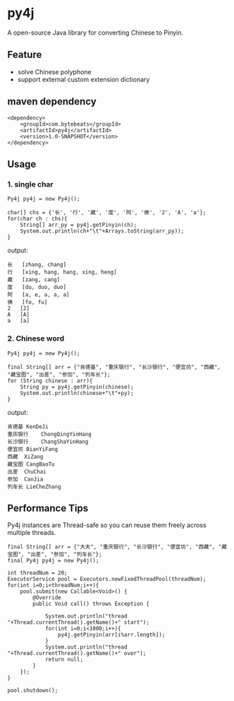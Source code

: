 # py4j
A open-source Java library for converting Chinese to Pinyin.

## Feature
* solve Chinese polyphone
* support external custom extension dictionary

## maven dependency
```
<dependency>
    <groupId>com.bytebeats</groupId>
    <artifactId>py4j</artifactId>
    <version>1.0-SNAPSHOT</version>
</dependency>
```

## Usage
### 1. single char
```
Py4j py4j = new Py4j();

char[] chs = {'长', '行', '藏', '度', '阿', '佛', '2', 'A', 'a'};
for(char ch : chs){
    String[] arr_py = py4j.getPinyin(ch);
    System.out.println(ch+"\t"+Arrays.toString(arr_py));
}
```

output:
```
长	[zhang, chang]
行	[xing, hang, hang, xing, heng]
藏	[zang, cang]
度	[du, duo, duo]
阿	[a, e, a, a, a]
佛	[fo, fu]
2	[2]
A	[A]
a	[a]
```

### 2. Chinese word
```
Py4j py4j = new Py4j();

final String[] arr = {"肯德基", "重庆银行", "长沙银行", "便宜坊", "西藏", "藏宝图", "出差", "参加", "列车长"};
for (String chinese : arr){
    String py = py4j.getPinyin(chinese);
    System.out.println(chinese+"\t"+py);
}
```

output:
```
肯德基	KenDeJi
重庆银行	ChongQingYinHang
长沙银行	ChangShaYinHang
便宜坊	BianYiFang
西藏	XiZang
藏宝图	CangBaoTu
出差	ChuChai
参加	CanJia
列车长	LieCheZhang
```

## Performance Tips
Py4j instances are Thread-safe so you can reuse them freely across multiple threads.
```
final String[] arr = {"大夫", "重庆银行", "长沙银行", "便宜坊", "西藏", "藏宝图", "出差", "参加", "列车长"};
final Py4j py4j = new Py4j();

int threadNum = 20;
ExecutorService pool = Executors.newFixedThreadPool(threadNum);
for(int i=0;i<threadNum;i++){
    pool.submit(new Callable<Void>() {
        @Override
        public Void call() throws Exception {

            System.out.println("thread "+Thread.currentThread().getName()+" start");
            for(int i=0;i<1000;i++){
                py4j.getPinyin(arr[i%arr.length]);
            }
            System.out.println("thread "+Thread.currentThread().getName()+" over");
            return null;
        }
    });
}

pool.shutdown();
```